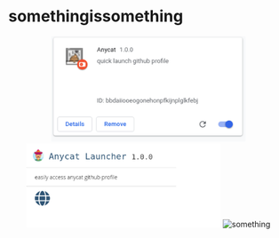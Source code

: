 # somethingissomething
<p align="center">
  <img src="./extension1.png" width="350" title="hover text">
  <img src="./extension2.png" width="350" alt="accessibility text">
<img src="./extension3.png" width="350" alt="something">
</p>